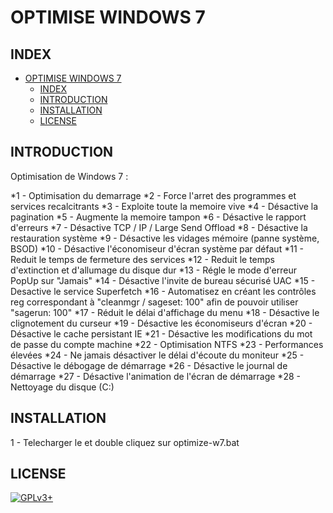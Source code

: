 # OPTIMISE WINDOWS 7


## INDEX

- [OPTIMISE WINDOWS 7](#optimise-windows-7)
  - [INDEX](#index)
  - [INTRODUCTION](#introduction)
  - [INSTALLATION](#installation)
  - [LICENSE](#license)


## INTRODUCTION

Optimisation de Windows 7 :

*1 - Optimisation du demarrage
*2 - Force l'arret des programmes et services recalcitrants
*3 - Exploite toute la memoire vive
*4 - Désactive la pagination
*5 - Augmente la memoire tampon
*6 - Désactive le rapport d'erreurs
*7 - Désactive TCP / IP / Large Send Offload
*8 - Désactive la restauration système
*9 - Désactive les vidages mémoire (panne système, BSOD)
*10 - Désactive l'économiseur d'écran système par défaut
*11 - Reduit le temps de fermeture des services
*12 - Reduit le temps d'extinction et d'allumage du disque dur
*13 - Régle le mode d'erreur PopUp sur "Jamais"
*14 - Désactive l'invite de bureau sécurisé UAC
*15 - Desactive le service Superfetch
*16 - Automatisez en créant les contrôles reg correspondant à "cleanmgr / sageset: 100" afin de pouvoir utiliser "sagerun: 100"
*17 - Réduit le délai d'affichage du menu
*18 - Désactive le clignotement du curseur
*19 - Désactive les économiseurs d'écran
*20 - Désactive le cache persistant IE
*21 - Désactive les modifications du mot de passe du compte machine
*22 - Optimisation NTFS
*23 - Performances élevées
*24 - Ne jamais désactiver le délai d'écoute du moniteur
*25 - Désactive le débogage de démarrage
*26 - Désactive le journal de démarrage
*27 - Désactive l'animation de l'écran de démarrage
*28 - Nettoyage du disque (C:)


## INSTALLATION

1 - Telecharger le et double cliquez sur optimize-w7.bat


## LICENSE

[![GPLv3+](http://gplv3.fsf.org/gplv3-127x51.png)](https://github.com/oda-alexandre/optimize-W7/blob/master/LICENSE)
